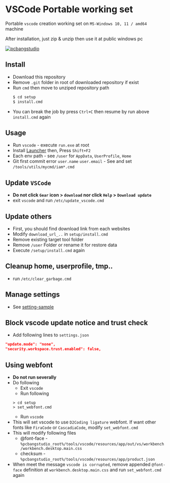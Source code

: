 # VSCode Portable working set

Portable `vscode` creation working set on `MS-Windows 10, 11 / amd64` machine

After installation, just zip & unzip then use it at public windows pc

[![pcbangstudio](https://img.youtube.com/vi/fNm3Kd-UASM/0.jpg)](https://www.youtube.com/watch?v=fNm3Kd-UASM)

## Install
* Download this repository
* Remove `.git` folder in root of downloaded repository if exist
* Run `cmd` then move to unziped repository path
    ```sh
    $ cd setup
    $ install.cmd
    ```
* You can break the job by press `Ctrl+C` then resume by run above `install.cmd` again

## Usage
* Run `vscode` - execute `run.exe` at root
* Install [Launcher](https://marketplace.visualstudio.com/items?itemName=ilich8086.launcher) then, Press `Shift+F2`
* Each env path - see `/user` for `AppData`, `UserProfile`, `Home`
* Git first commit error `user.name` `user.email` - See and set `/tools/utils/mycmd/iam*.cmd`

## Update `VSCode`
* <b>Do not click `Gear` icon > `download` nor click `Help` > `Download update`</b>
* exit `vscode` and run `/etc/update_vscode.cmd`

## Update others
* First, you should find download link from each websites
* Modify `download_url_..` in `setup/install.cmd`
* Remove existing target tool folder
* Remove `/user` Folder or rename it for restore data
* Execute `/setup/install.cmd` again

## Cleanup home, userprofile, tmp..
* run `/etc/clear_garbage.cmd`

## Manage settings
* See [setting-sample](https://github.com/edp1096/setting-sample)

## Block vscode update notice and trust check
* Add following lines to `settings.json`
```json
"update.mode": "none",
"security.workspace.trust.enabled": false,
```

## Using webfont
* <b>Do not run severally</b>
* Do following
    * Exit `vscode`
    * Run following
    ```dos
    > cd setup
    > set_webfont.cmd
    ```
    * Run `vscode`
* This will set vscode to use `D2Coding ligature` webfont. If want other fonts like `FiraCode` or `CascadiaCode`, modify `set_webfont.cmd`
* This will modify following files
    * @font-face - `%pcbangstudio_root%/tools/vscode/resources/app/out/vs/workbench/workbench.desktop.main.css`
    * checksum - `%pcbangstudio_root%/tools/vscode/resources/app/product.json`
* When meet the message `vscode is corrupted`, remove appended `@font-face` definition at `workbench.desktop.main.css` and run `set_webfont.cmd` again
